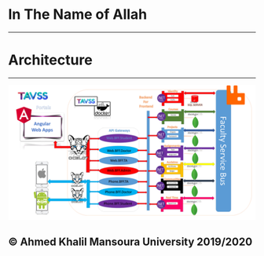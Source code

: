 # In The Name of Allah 
---
# Architecture
---
![](../PICS/DDD.png)
## © Ahmed Khalil __Mansoura University__ 2019/2020